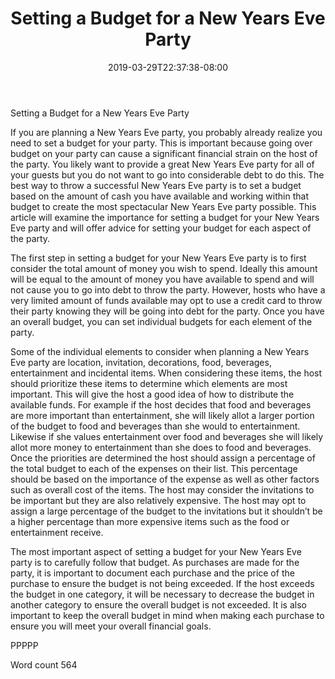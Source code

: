 ﻿---
title: "Setting a Budget for a New Years Eve Party"
date: 2019-03-29T22:37:38-08:00
description: "New Years Eve Party Planning Tips for Web Success"
featured_image: "/images/New Years Eve Party Planning.jpg"
tags: ["New Years Eve Party Planning"]
---

Setting a Budget for a New Years Eve Party

If you are planning a New Years Eve party, you probably already realize you need to set a budget for your party. This is important because going over budget on your party can cause a significant financial strain on the host of the party. You likely want to provide a great New Years Eve party for all of your guests but you do not want to go into considerable debt to do this. The best way to throw a successful New Years Eve party is to set a budget based on the amount of cash you have available and working within that budget to create the most spectacular New Years Eve party possible. This article will examine the importance for setting a budget for your New Years Eve party and will offer advice for setting your budget for each aspect of the party.

The first step in setting a budget for your New Years Eve party is to first consider the total amount of money you wish to spend. Ideally this amount will be equal to the amount of money you have available to spend and will not cause you to go into debt to throw the party. However, hosts who have a very limited amount of funds available may opt to use a credit card to throw their party knowing they will be going into debt for the party. Once you have an overall budget, you can set individual budgets for each element of the party.

Some of the individual elements to consider when planning a New Years Eve party are location, invitation, decorations, food, beverages, entertainment and incidental items. When considering these items, the host should prioritize these items to determine which elements are most important. This will give the host a good idea of how to distribute the available funds. For example if the host decides that food and beverages are more important than entertainment, she will likely allot a larger portion of the budget to food and beverages than she would to entertainment. Likewise if she values entertainment over food and beverages she will likely allot more money to entertainment than she does to food and beverages. Once the priorities are determined the host should assign a percentage of the total budget to each of the expenses on their list. This percentage should be based on the importance of the expense as well as other factors such as overall cost of the items. The host may consider the invitations to be important but they are also relatively expensive. The host may opt to assign a large percentage of the budget to the invitations but it shouldn’t be a higher percentage than more expensive items such as the food or entertainment receive. 

The most important aspect of setting a budget for your New Years Eve party is to carefully follow that budget. As purchases are made for the party, it is important to document each purchase and the price of the purchase to ensure the budget is not being exceeded. If the host exceeds the budget in one category, it will be necessary to decrease the budget in another category to ensure the overall budget is not exceeded. It is also important to keep the overall budget in mind when making each purchase to ensure you will meet your overall financial goals. 

PPPPP

Word count 564

